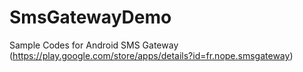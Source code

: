 # SmsGatewayDemo
Sample Codes for Android SMS Gateway (https://play.google.com/store/apps/details?id=fr.nope.smsgateway)
